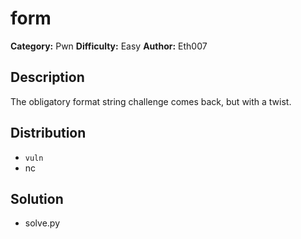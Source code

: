 # form
**Category:** Pwn
**Difficulty:** Easy
**Author:** Eth007

## Description

The obligatory format string challenge comes back, but with a twist.

## Distribution

- `vuln`
- nc

## Solution

- solve.py
